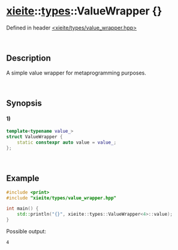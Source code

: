 # [xieite](../../xieite.md)\:\:[types](../../types.md)\:\:ValueWrapper \{\}
Defined in header [<xieite/types/value_wrapper.hpp>](../../../include/xieite/types/value_wrapper.hpp)

&nbsp;

## Description
A simple value wrapper for metaprogramming purposes.

&nbsp;

## Synopsis
#### 1)
```cpp
template<typename value_>
struct ValueWrapper {
    static constexpr auto value = value_;
};
```

&nbsp;

## Example
```cpp
#include <print>
#include "xieite/types/value_wrapper.hpp"

int main() {
    std::println("{}", xieite::types::ValueWrapper<4>::value);
}
```
Possible output:
```
4
```
